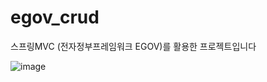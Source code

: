 # egov_crud
스프링MVC (전자정부프레임워크 EGOV)를 활용한 프로젝트입니다


![image](https://github.com/bjw8518/egov_crud/assets/17807767/1885b227-930a-48e7-9725-7cf99ec9d182)

